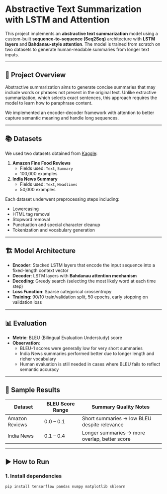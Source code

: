 # Abstractive Text Summarization with LSTM and Attention

This project implements an **abstractive text summarization** model using a custom-built **sequence-to-sequence (Seq2Seq)** architecture with **LSTM layers** and **Bahdanau-style attention**. The model is trained from scratch on two datasets to generate human-readable summaries from longer text inputs.

---

## 🧠 Project Overview

Abstractive summarization aims to generate concise summaries that may include words or phrases not present in the original text. Unlike extractive summarization, which selects exact sentences, this approach requires the model to learn how to paraphrase content.

We implemented an encoder-decoder framework with attention to better capture semantic meaning and handle long sequences.

---

## 📚 Datasets

We used two datasets obtained from [Kaggle](https://www.kaggle.com/):

1. **Amazon Fine Food Reviews**
   - Fields used: `Text`, `Summary`
   - 100,000 examples
2. **India News Summary**
   - Fields used: `Text`, `Headlines`
   - 50,000 examples

Each dataset underwent preprocessing steps including:
- Lowercasing
- HTML tag removal
- Stopword removal
- Punctuation and special character cleanup
- Tokenization and vocabulary generation

---

## 🏗️ Model Architecture

- **Encoder**: Stacked LSTM layers that encode the input sequence into a fixed-length context vector
- **Decoder**: LSTM layers with **Bahdanau attention mechanism**
- **Decoding**: Greedy search (selecting the most likely word at each time step)
- **Loss Function**: Sparse categorical crossentropy
- **Training**: 90/10 train/validation split, 50 epochs, early stopping on validation loss

---

## 📊 Evaluation

- **Metric**: BLEU (Bilingual Evaluation Understudy) score
- **Observation**:
  - BLEU-1 scores were generally low for very short summaries
  - India News summaries performed better due to longer length and richer vocabulary
  - Human evaluation is still needed in cases where BLEU fails to reflect semantic accuracy

---

## 🧪 Sample Results

| Dataset        | BLEU Score Range | Summary Quality Notes                         |
|----------------|------------------|-----------------------------------------------|
| Amazon Reviews | 0.0 – 0.1        | Short summaries → low BLEU despite relevance  |
| India News     | 0.1 – 0.4        | Longer summaries → more overlap, better score |

---

## ▶️ How to Run

### 1. Install dependencies

```bash
pip install tensorflow pandas numpy matplotlib sklearn
